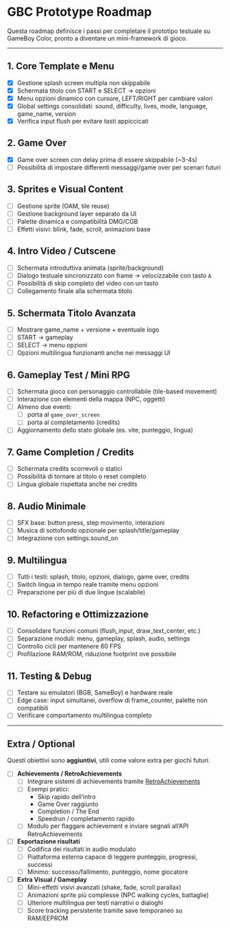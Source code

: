 # GBC Prototype Roadmap

Questa roadmap definisce i passi per completare il prototipo testuale su GameBoy Color, pronto a diventare un mini-framework di gioco.

---

## 1. Core Template e Menu

- [x] Gestione splash screen multipla non skippabile
- [x] Schermata titolo con START e SELECT → opzioni
- [x] Menu opzioni dinamico con cursore, LEFT/RIGHT per cambiare valori
- [x] Global settings consolidati: sound, difficulty, lives, mode, language, game_name, version
- [x] Verifica input flush per evitare tasti appiccicati

## 2. Game Over

- [x] Game over screen con delay prima di essere skippabile (~3-4s)
- [ ] Possibilità di impostare differenti messaggi/game over per scenari futuri

## 3. Sprites e Visual Content

- [ ] Gestione sprite (OAM, tile reuse)
- [ ] Gestione background layer separato da UI
- [ ] Palette dinamica e compatibilità DMG/CGB
- [ ] Effetti visivi: blink, fade, scroll, animazioni base

## 4. Intro Video / Cutscene

- [ ] Schermata introduttiva animata (sprite/background)
- [ ] Dialogo testuale sincronizzato con frame → velocizzabile con tasto `A`
- [ ] Possibilità di skip completo del video con un tasto
- [ ] Collegamento finale alla schermata titolo

## 5. Schermata Titolo Avanzata

- [ ] Mostrare game_name + versione + eventuale logo
- [ ] START → gameplay
- [ ] SELECT → menu opzioni
- [ ] Opzioni multilingua funzionanti anche nei messaggi UI

## 6. Gameplay Test / Mini RPG

- [ ] Schermata gioco con personaggio controllabile (tile-based movement)
- [ ] Interazione con elementi della mappa (NPC, oggetti)
- [ ] Almeno due eventi:
  - [ ] porta al `game_over_screen`
  - [ ] porta al completamento (credits)
- [ ] Aggiornamento dello stato globale (es. vite, punteggio, lingua)

## 7. Game Completion / Credits

- [ ] Schermata credits scorrevoli o statici
- [ ] Possibilità di tornare al titolo o reset completo
- [ ] Lingua globale rispettata anche nei credits

## 8. Audio Minimale

- [ ] SFX base: button press, step movimento, interazioni
- [ ] Musica di sottofondo opzionale per splash/title/gameplay
- [ ] Integrazione con settings.sound_on

## 9. Multilingua

- [ ] Tutti i testi: splash, titolo, opzioni, dialogo, game over, credits
- [ ] Switch lingua in tempo reale tramite menu opzioni
- [ ] Preparazione per più di due lingue (scalabile)

## 10. Refactoring e Ottimizzazione

- [ ] Consolidare funzioni comuni (flush_input, draw_text_center, etc.)
- [ ] Separazione moduli: menu, gameplay, splash, audio, settings
- [ ] Controllo cicli per mantenere 60 FPS
- [ ] Profilazione RAM/ROM, riduzione footprint ove possibile

## 11. Testing & Debug

- [ ] Testare su emulatori (BGB, SameBoy) e hardware reale
- [ ] Edge case: input simultanei, overflow di frame_counter, palette non compatibili
- [ ] Verificare comportamento multilingua completo

---

## Extra / Optional

Questi obiettivi sono **aggiuntivi**, utili come valore extra per giochi futuri.

- [ ] **Achievements / RetroAchievements**
  - [ ] Integrare sistemi di achievements tramite [RetroAchievements](https://retroachievements.org/)
  - [ ] Esempi pratici:
    - Skip rapido dell’intro
    - Game Over raggiunto
    - Completion / The End
    - Speedrun / completamento rapido
  - [ ] Modulo per flaggare achievement e inviare segnali all’API RetroAchievements

- [ ] **Esportazione risultati**
  - [ ] Codifica dei risultati in audio modulato
  - [ ] Piattaforma esterna capace di leggere punteggio, progressi, successi
  - [ ] Minimo: successo/fallimento, punteggio, nome giocatore

- [ ] **Extra Visual / Gameplay**
  - [ ] Mini-effetti visivi avanzati (shake, fade, scroll parallax)
  - [ ] Animazioni sprite più complesse (NPC walking cycles, battaglie)
  - [ ] Ulteriore multilingua per testi narrativi o dialoghi
  - [ ] Score tracking persistente tramite save temporaneo su RAM/EEPROM

